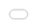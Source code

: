 ```yaml
---
{"obsidianUIMode":"preview","cssClasses":"cards, iframe-100","dg-publish":true,"permalink":"/z-templates/iframe/","dgPassFrontmatter":true}
---
```



<div style="display: block; position: absolute; left: 0; top: 0; width: 100%; height: 100%; --aspect-ratio:9/16; padding-bottom: calc(var(--aspect-ratio) * 100%);"><iframe src="请输入网址" allow="fullscreen" style="position: absolute; top: 0px; left: 0px; border:none; height: 100%; width: 100%;"></iframe></div>